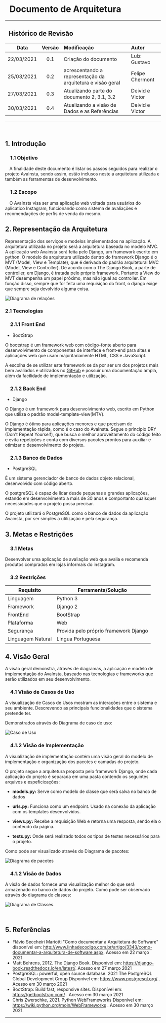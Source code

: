 # &ensp;Documento de Arquitetura
---

## &ensp;Histórico de Revisão

 Data       | Versão | Modificação           | Autor             
 :--------: | :----: | :-------------------- | :------------
 22/03/2021 | 0.1    | Criação do documento  | Luíz Gustavo      
25/03/2021 | 0.2    |  acrescentando a representação da arquitetura e visão geral  | Felipe Chermont
27/03/2021 | 0.3    |  Atualizando parte do documento 2, 3.1, 3.2 | Deivid e Victor |
30/03/2021 | 0.4    |  Atualizando a visão de Dados e as Referências | Deivid e Victor |
---

</br>


## 1. Introdução

### &emsp;1.1 Objetivo

<p>&emsp;A finalidade deste documento é listar os passos seguidos para realizar o projeto AvaInsta, sendo assim, estão inclusos neste a arquitetura utilizada e também as ferramentas de desenvolvimento.</p>

### &emsp;1.2 Escopo

&emsp;O AvaInsta visa ser uma aplicação web voltada para usuários do aplicatico Instagram, funcionando como sistema de avaliações e recomendações de perfis de venda do mesmo. 
    
## 2. Representação da Arquitetura

Representação dos serviços e modelos implementados na aplicação. A arquitetura utilizada no projeto será a arquitetura baseada no modelo MVC.
A aplicação web Avainsta será feita pelo Django, um framework escrito em python. O modelo de arquitetura utilizado dentro do framework Django é o MVT (Model, View e Template), que é derivada do padrão arquitetural MVC (Model, View e Controller). De acordo com o The Django Book, a parte de controller, em Django, é tratada pelo próprio framework. Portanto a View do MVT desempenha um papel próximo, mas não igual ao controller. Em função disso, sempre que for feita uma requisição do front, o django exige que sempre seja devolvido alguma coisa.

![Diagrama de relações](imgs/diagramas/diagrama_relacao.jpg)

### 2.1 Tecnologias

### &emsp;2.1.1 Front End

- BootStrap

O bootstrap é um framework web com código-fonte aberto para desenvolvimento de componentes de interface e front-end para sites e aplicações web que usam majoritariamente HTML, CSS e JavaScript.

A escolha de se utilizar este framework se da por ser um dos projetos mais bem avaliados e utilizados no [GitHub](https://github.com/) e possuir uma documentação ampla, além da facilidade de implementação e utilização.

### &emsp;2.1.2 Back End

- Django

O Django é um framework para desenvolvimento web, escrito em Python que utiliza o padrão model-template-view(MTV).

O Django é ótimo para aplicações menores e que precisam de implementação rápida, como é o caso do AvaInsta. Segue o principio DRY (Don't Repeat Yourself), que busca o melhor aproveitamento do código feito e evita repetições e conta com diversos pacotes prontos para auxiliar e otimizar o desenvolvimento do projeto.

### &emsp;2.1.3 Banco de Dados

- PostgreSQL

É um sistema gerenciador de banco de dados objeto relacional, desenvolvido com código aberto.

O postgreSQL é capaz de lidar desde pequenas a grandes aplicações, estando em desenvolvimento a mais de 30 anos e comportanto quaisquer necessidades que o projeto possa precisar.

O projeto  utilizará o PostgreSQL como o banco de dados da aplicação Avainsta, por ser simples a utilização e pela segurança.


## 3. Metas e Restrições

### &emsp;3.1 Metas

Desenvolver uma aplicação de avaliação web que avalia e recomenda produtos comprados em lojas informais do instagram.

### &emsp;3.2 Restrições

| Requisito | Ferramenta/Solução |
|---|---|
|Linguagem| Python 3 |
|Framework| Django 2 |
|FrontEnd| BootStrap |
|Plataforma| Web |
|Segurança | Provida pelo próprio framework Django |
|Linguagem Natural |  Lingua Portuguesa |

## 4. Visão Geral

A visão geral demonstra, através de diagramas, a aplicação e modelo de implementação do AvaInsta, baseado nas tecnologias e frameworks que serão utilizados em seu desenvolvimento.

### &emsp;4.1 Visão de Casos de Uso

A visualização de Casos de Usos mostram as interações entre o sistema e seu ambiente. Descrevendo as principais funcionalidades que o sistema pretende ter. 

Demonstrados através do Diagrama de caso de uso:

![Caso de Uso](imgs/diagramas/caso_de_uso.png)


### &emsp;4.1.2 Visão de Implementação

A visualização de implementação contém uma visão geral do modelo de implementação e organização dos pacotes e camadas do projeto.

O projeto segue a arquitetura proposta pelo framework Django, onde cada aplicação do projeto é separada em uma pasta contendo os seguintes arquivos e espeficicações:

+ **models.py:** Serve como modelo de classe que será salva no banco de dados

+ **urls.py:** Funciona como um endpoint. Usado na conexão da aplicação com os templates desenvolvidos.

+ **views.py:** Recebe a requisição Web e retorna uma resposta, sendo ela o conteudo da página.

+ **tests.py:** Onde será realizado todos os tipos de testes necessários para o projeto.

Como pode ser visualizado através do Diagrama de pacotes:


![Diagrama de pacotes](imgs/diagramas/Diagrama_pacotes.png)


### &emsp;4.1.2 Visão de Dados

A visão de dados fornece uma visualização melhor do que será armazenado no banco de dados do projeto.
Como pode ser observado através do diagrama de classes: 

![Diagrama de Classes](imgs/diagramas/uml.png)



</br>

## 5. Referências

 - Flávio Seccheiri Mariotti "Como documentar a Arquitetura de Software" disponível em: http://www.linhadecodigo.com.br/artigo/3343/como-documentar-a-arquitetura-de-software.aspx. Acesso em 22 março 2021.
- Matt Behrens, 2012. The Django Book. Disponível em:  https://django-book.readthedocs.io/en/latest/. Acesso em 27 março 2021
- PostgreSQL: powerful, open source database. 2021 The PostgreSQL Global Development Group Disponível em: https://www.postgresql.org/ . Acesso em 30 março 2021
- BootStrap: Build fast, responsive sites. Disponível em: https://getbootstrap.com/ . Acesso em 30 março 2021
- Chris Zwerschke, 2021. Python WebFrameworks Disponível em: https://wiki.python.org/moin/WebFrameworks . Acesso em 30 março 2021.
---